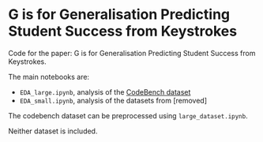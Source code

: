 # G is for Generalisation Predicting Student Success from Keystrokes

Code for the paper: G is for Generalisation Predicting Student Success from Keystrokes.

The main notebooks are:

* `EDA_large.ipynb`, analysis of the [CodeBench dataset](https://codebench.icomp.ufam.edu.br/dataset/)
* `EDA_small.ipynb`, analysis of the datasets from [removed]

The codebench dataset can be preprocessed using `large_dataset.ipynb`.

Neither dataset is included.
